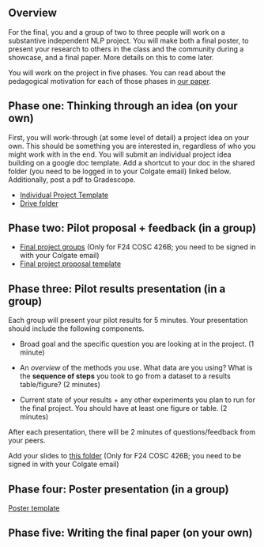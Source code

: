 ## Overview

For the final, you and a group of two to three people will work on a substantive independent NLP project. You will make both a final poster, to present your research to others in the class and the community during a showcase, and a final paper. More details on this to come later.

You will work on the project in five phases. You can read about the pedagogical motivation for each of those phases in [our paper](https://aclanthology.org/2024.teachingnlp-1.16/). 

## Phase one: Thinking through an idea (on your own)

First, you will work-through (at some level of detail) a project idea on your own. This should be something you are interested in, regardless of who you might work with in the end. You will submit an individual project idea building on a google doc template. Add a shortcut to your doc in the shared folder (you need to be logged in to your Colgate email) linked below. Additionally, post a pdf to Gradescope.

* [Individual Project Template](https://docs.google.com/document/d/18NEOXHuBX5_RSSabhmeQD0wKT9VrspAMDJLab1Qi-8A/edit?usp=sharing)
* [Drive folder](https://drive.google.com/drive/folders/1H_P7U-yJWlZgAHMJT8qDcDtMDRTTviRG?usp=drive_link)

## Phase two: Pilot proposal + feedback (in a group)

* [Final project groups](https://docs.google.com/spreadsheets/d/1RGXBPNgqQVsYPk6myhhS4TK-eHgX8s2u5a6auBXQeeo/edit?usp=sharing) (Only for F24 COSC 426B; you need to be signed in with your Colgate email)
* [Final project proposal template](https://docs.google.com/document/d/1WhDwPMXrs0_b4svbO9RI5E4jZLQHGsJNZPMMfXL79fk/edit?usp=sharing)

## Phase three: Pilot results presentation (in a group)

Each group will present your pilot results for 5 minutes. Your presentation should include the following components.  

* Broad goal and the specific question you are looking at in the project. (1 minute)

* An *overview* of the methods you use. What data are you using? What is the **sequence of steps** you took to go from a dataset to a results table/figure? (2 minutes) 

* Current state of your results + any other experiments you plan to run for the final project. You should have at least one figure or table. (2 minutes)

After each presentation, there will be 2 minutes of questions/feedback from your peers. 

Add your slides to [this folder](https://drive.google.com/drive/folders/1AzeLpIMKYLvo7jvpUqdwRp_4UtXFW0xp?usp=drive_link) (Only for F24 COSC 426B; you need to be signed in with your Colgate email)


## Phase four: Poster presentation (in a group)

[Poster template](https://docs.google.com/presentation/d/1GGJMG_BTGtAOZLpRNaWq_JYd7sqgx72Vi5sCLR2ZhaA/edit?usp=sharing)

## Phase five: Writing the final paper (on your own)
